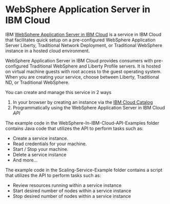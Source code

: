# WebSphere Application Server in IBM Cloud

IBM [WebSphere Application Server in IBM Cloud][wasaas_docs_url] is a service in IBM Cloud that facilitates quick setup on a pre-configured WebSphere Application Server Liberty, Traditional Network Deployment, or Traditional WebSphere instance in a hosted cloud environment.

WebSphere Application Server in IBM Cloud provides consumers with pre-configured Traditional WebSphere and Liberty Profile servers. It is hosted on virtual machine guests with root access to the guest operating system. When you are creating your service, choose between Liberty, Traditional ND, or Traditional WebSphere.

You can create and manage this service in 2 ways

  1. In your browser by creating an instance via the [IBM Cloud Catalog][catalog_url]
  1. Programmatically using the WebSphere Application Server in IBM Cloud *API*

The example code in the WebSphere-In-IBM-Cloud-API-Examples folder contains Java code that utilizes the API to perform tasks such as:

  * Create a service instance.
  * Read credentials for your machine.
  * Start / Stop your machine.
  * Delete a service instance
  * And more...

The example code in the Scaling-Service-Example folder contains a script that utilizes the API to perform tasks such as:

  * Review resources running within a service instance
  * Start desired number of nodes within a service instance
  * Stop desired number of nodes within a service instance

[wasaas_docs_url]: https://cloud.ibm.com/docs/services/ApplicationServeronCloud/index.html#about
[catalog_url]: https://cloud.ibm.com/catalog/services/websphere-application-server